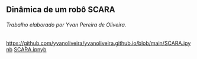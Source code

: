 ## Dinâmica de um robô SCARA
###### Trabalho elaborado por Yvan Pereira de Oliveira.

https://github.com/yvanoliveira/yvanoliveira.github.io/blob/main/SCARA.ipynb
[SCARA.ipnyb](/SCARA.ipynb)
